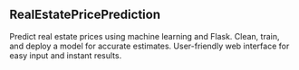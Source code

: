 ## RealEstatePricePrediction
Predict real estate prices using machine learning and Flask. Clean, train, and deploy a model for accurate estimates. User-friendly web interface for easy input and instant results.
